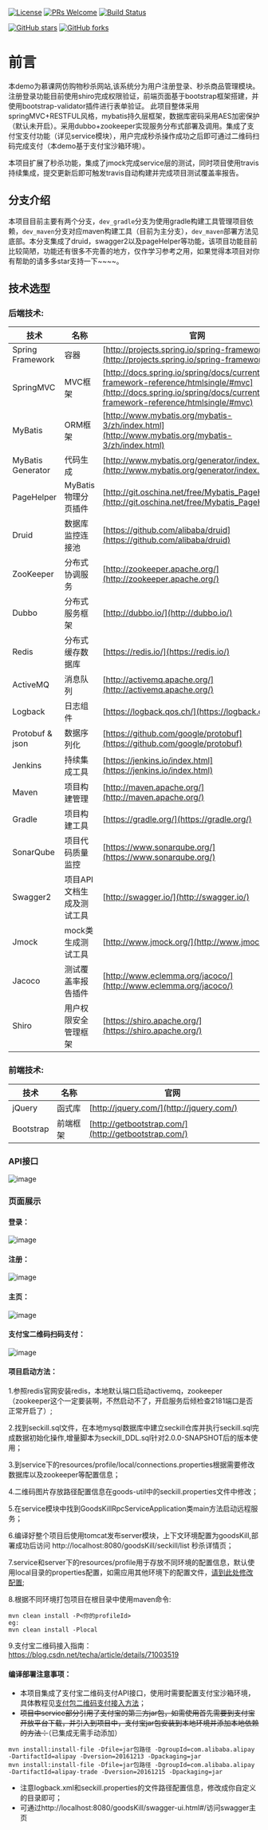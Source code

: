 [![License](https://img.shields.io/badge/license-MIT-blue.svg)](LICENSE)
[![PRs Welcome](https://img.shields.io/badge/PRs-welcome-brightgreen.svg)](https://github.com/techa03/goodsKill/pulls)
[![Build Status](https://travis-ci.org/techa03/goodsKill.svg?branch=dev_maven)](https://travis-ci.org/techa03/goodsKill)

[![GitHub stars](https://img.shields.io/github/stars/techa03/goodsKill.svg?style=social&label=Stars)](https://github.com/techa03/goodsKill)
[![GitHub forks](https://img.shields.io/github/forks/techa03/goodsKill.svg?style=social&label=Fork)](https://github.com/techa03/goodsKill)
# 前言
本demo为慕课网仿购物秒杀网站,该系统分为用户注册登录、秒杀商品管理模块。 注册登录功能目前使用shiro完成权限验证，前端页面基于bootstrap框架搭建，并使用bootstrap-validator插件进行表单验证。 此项目整体采用springMVC+RESTFUL风格，mybatis持久层框架，数据库密码采用AES加密保护（默认未开启）。采用dubbo+zookeeper实现服务分布式部署及调用。集成了支付宝支付功能（详见service模块），用户完成秒杀操作成功之后即可通过二维码扫码完成支付（本demo基于支付宝沙箱环境）。

本项目扩展了秒杀功能，集成了jmock完成service层的测试，同时项目使用travis持续集成，提交更新后即可触发travis自动构建并完成项目测试覆盖率报告。

## 分支介绍
本项目目前主要有两个分支，`dev_gradle`分支为使用gradle构建工具管理项目依赖，`dev_maven`分支对应maven构建工具（目前为主分支），`dev_maven`部署方法见底部。本分支集成了druid，swagger2以及pageHelper等功能，该项目功能目前比较简陋，功能还有很多不完善的地方，仅作学习参考之用，如果觉得本项目对你有帮助的请多多star支持一下~~~~。

## 技术选型

### 后端技术:
技术 | 名称 | 官网
----|------|----
Spring Framework | 容器  | [http://projects.spring.io/spring-framework/](http://projects.spring.io/spring-framework/)
SpringMVC | MVC框架  | [http://docs.spring.io/spring/docs/current/spring-framework-reference/htmlsingle/#mvc](http://docs.spring.io/spring/docs/current/spring-framework-reference/htmlsingle/#mvc)
MyBatis | ORM框架  | [http://www.mybatis.org/mybatis-3/zh/index.html](http://www.mybatis.org/mybatis-3/zh/index.html)
MyBatis Generator | 代码生成  | [http://www.mybatis.org/generator/index.html](http://www.mybatis.org/generator/index.html)
PageHelper | MyBatis物理分页插件  | [http://git.oschina.net/free/Mybatis_PageHelper](http://git.oschina.net/free/Mybatis_PageHelper)
Druid | 数据库监控连接池  | [https://github.com/alibaba/druid](https://github.com/alibaba/druid)
ZooKeeper | 分布式协调服务  | [http://zookeeper.apache.org/](http://zookeeper.apache.org/)
Dubbo | 分布式服务框架  | [http://dubbo.io/](http://dubbo.io/)
Redis | 分布式缓存数据库  | [https://redis.io/](https://redis.io/)
ActiveMQ | 消息队列  | [http://activemq.apache.org/](http://activemq.apache.org/)
Logback | 日志组件  | [https://logback.qos.ch/](https://logback.qos.ch/)
Protobuf & json | 数据序列化  | [https://github.com/google/protobuf](https://github.com/google/protobuf)
Jenkins | 持续集成工具  | [https://jenkins.io/index.html](https://jenkins.io/index.html)
Maven | 项目构建管理  | [http://maven.apache.org/](http://maven.apache.org/)
Gradle | 项目构建工具 | [https://gradle.org/](https://gradle.org/)
SonarQube | 项目代码质量监控 | [https://www.sonarqube.org/](https://www.sonarqube.org/)
Swagger2 | 项目API文档生成及测试工具 | [http://swagger.io/](http://swagger.io/)
Jmock | mock类生成测试工具 | [http://www.jmock.org/](http://www.jmock.org/)
Jacoco | 测试覆盖率报告插件 | [http://www.eclemma.org/jacoco/](http://www.eclemma.org/jacoco/)
Shiro | 用户权限安全管理框架 | [https://shiro.apache.org/](https://shiro.apache.org/)
### 前端技术:
技术 | 名称 | 官网
----|------|----
jQuery | 函式库  | [http://jquery.com/](http://jquery.com/)
Bootstrap | 前端框架  | [http://getbootstrap.com/](http://getbootstrap.com/)
### API接口
![image](https://github.com/techa03/learngit/blob/techa03-patch-1/%E5%BE%AE%E4%BF%A1%E6%88%AA%E5%9B%BE_20170623222039.png)

### 页面展示

#### 登录：
![image](https://github.com/techa03/learngit/blob/techa03-patch-1/QQ%E6%B5%8F%E8%A7%88%E5%99%A8%E6%88%AA%E5%9B%BE20180701215746.png)
#### 注册：
![image](https://github.com/techa03/learngit/blob/techa03-patch-1/QQ%E6%B5%8F%E8%A7%88%E5%99%A8%E6%88%AA%E5%9B%BE20180701215804.png)
#### 主页：
![image](https://github.com/techa03/learngit/blob/techa03-patch-1/QQ%E6%B5%8F%E8%A7%88%E5%99%A8%E6%88%AA%E5%9B%BE20180701215849.png)
#### 支付宝二维码扫码支付：
![image](https://github.com/techa03/learngit/blob/techa03-patch-1/QQ%E6%B5%8F%E8%A7%88%E5%99%A8%E6%88%AA%E5%9B%BE20180701221505.png)

#### 项目启动方法：

1.参照redis官网安装redis，本地默认端口启动activemq，zookeeper（zookeeper这个一定要装啊，不然启动不了，开启服务后倾检查2181端口是否正常开启了）;

2.找到seckill.sql文件，在本地mysql数据库中建立seckill仓库并执行seckill.sql完成数据初始化操作,增量脚本为seckill_DDL.sql针对2.0.0-SNAPSHOT后的版本使用；

3.到service下的resources/profile/local/connections.properties根据需要修改数据库以及zookeeper等配置信息；

4.二维码图片存放路径配置信息在goods-util中的seckill.properties文件中修改；

5.在service模块中找到GoodsKillRpcServiceApplication类main方法启动远程服务；

6.编译好整个项目后使用tomcat发布server模块，上下文环境配置为goodsKill,部署成功后访问
http://localhost:8080/goodsKill/seckill/list 秒杀详情页；

7.service和server下的resources/profile用于存放不同环境的配置信息，默认使用local目录的properties配置，如需应用其他环境下的配置文件，[请到此处修改配置](https://github.com/techa03/goodsKill/blob/dev_maven/pom.xml#L26-L54);

8.根据不同环境打包项目在根目录中使用maven命令:
```
mvn clean install -P<你的profileId>
eg:
mvn clean install -Plocal
```
9.支付宝二维码接入指南：https://blog.csdn.net/techa/article/details/71003519

#### 编译部署注意事项：
- 本项目集成了支付宝二维码支付API接口，使用时需要配置支付宝沙箱环境，具体教程见[支付包二维码支付接入方法](http://blog.csdn.net/techa/article/details/71003519)；
- ~~项目中service部分引用了支付宝的第三方jar包，如需使用首先需要到支付宝开放平台下载，并引入到项目中，支付宝jar包安装到本地环境并添加本地依赖的方法：~~（已集成无需手动添加）
```
mvn install:install-file -Dfile=jar包路径 -DgroupId=com.alibaba.alipay -DartifactId=alipay -Dversion=20161213 -Dpackaging=jar
mvn install:install-file -Dfile=jar包路径 -DgroupId=com.alibaba.alipay -DartifactId=alipay-trade -Dversion=20161215 -Dpackaging=jar
```
- 注意logback.xml和seckill.properties的文件路径配置信息，修改成你自定义的目录即可；
- 可通过http://localhost:8080/goodsKill/swagger-ui.html#/访问swagger主页
